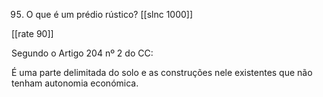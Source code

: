 95. O que é um prédio rústico?
[[slnc 1000]]

[[rate 90]]

Segundo o Artigo 204 nº 2 do CC:

É uma parte delimitada do solo e as construções nele existentes que não tenham autonomia económica.
